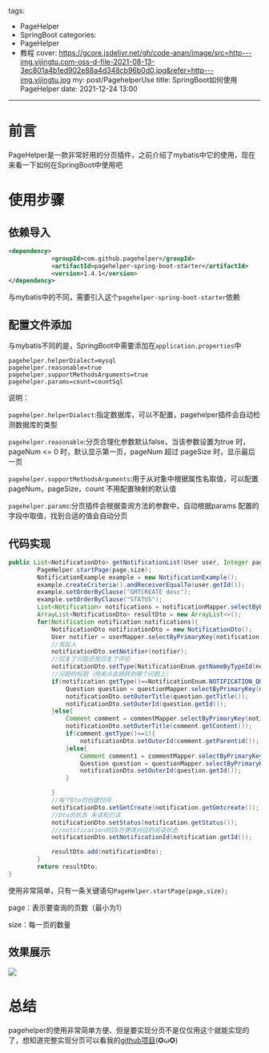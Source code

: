 tags:
  - PageHelper
  - SpringBoot
categories:
  - PageHelper
  - 教程
cover: https://gcore.jsdelivr.net/gh/code-anan/image/src=http---img.yijingtu.com-oss-d-file-2021-08-13-3ec801a4b1ed902e88a4d348cb96b0d0.jpg&refer=http---img.yijingtu.jpg
my: post/PagehelperUse
title: SpringBoot如何使用PageHelper
date: 2021-12-24 13:00
------

# 前言

PageHelper是一款非常好用的分页插件，之前介绍了mybatis中它的使用，现在来看一下如何在SpringBoot中使用吧

#  使用步骤

## 依赖导入

```xml
<dependency>
            <groupId>com.github.pagehelper</groupId>
            <artifactId>pagehelper-spring-boot-starter</artifactId>
            <version>1.4.1</version>
</dependency>
```

与mybatis中的不同，需要引入这个`pagehelper-spring-boot-starter`依赖

## 配置文件添加

与mybatis不同的是，SpringBoot中需要添加在`application.properties`中 

```properties
pagehelper.helperDialect=mysql
pagehelper.reasonable=true
pagehelper.supportMethodsArguments=true
pagehelper.params=count=countSql
```

说明：

`pagehelper.helperDialect`:指定数据库，可以不配置，pagehelper插件会自动检测数据库的类型

`pagehelper.reasonable`:分页合理化参数默认false，当该参数设置为true 时，pageNum <= 0 时，默认显示第一页，pageNum 超过 pageSize 时，显示最后一页

`pagehelper.supportMethodsArguments`:用于从对象中根据属性名取值，可以配置pageNum，pageSize，count 不用配置映射的默认值

`pagehelper.params`:分页插件会根据查询方法的参数中，自动根据params 配置的字段中取值，找到合适的值会自动分页

## 代码实现

```java
public List<NotificationDto> getNotificationList(User user, Integer page, Integer size) {
        PageHelper.startPage(page,size);
        NotificationExample example = new NotificationExample();
        example.createCriteria().andReceiverEqualTo(user.getId());
        example.setOrderByClause("GMTCREATE desc");
        example.setOrderByClause("STATUS");
        List<Notification> notifications = notificationMapper.selectByExample(example);
        ArrayList<NotificationDto> resultDto = new ArrayList<>();
        for(Notification notification:notifications){
            NotificationDto notificationDto = new NotificationDto();
            User notifier = userMapper.selectByPrimaryKey(notification.getNotifier());
            //发起人
            notificationDto.setNotifier(notifier);
            //回复了问题还是回复了评论
            notificationDto.setType(NotificationEnum.getNameByTypeId(notification.getType()));
            //问题的标题（用来点击跳转到哪个问题上）
            if(notification.getType()==NotificationEnum.NOTIFICATION_QUESTION.getType()){
                Question question = questionMapper.selectByPrimaryKey(notification.getOuterid());
                notificationDto.setOuterTitle(question.getTitle());
                notificationDto.setOuterId(question.getId());
            }else{
                Comment comment = commentMapper.selectByPrimaryKey(notification.getOuterid());
                notificationDto.setOuterTitle(comment.getContent());
                if(comment.getType()==1){
                    notificationDto.setOuterId(comment.getParentid());
                }else{
                    Comment comment1 = commentMapper.selectByPrimaryKey(comment.getParentid());
                    Question question = questionMapper.selectByPrimaryKey(comment1.getParentid());
                    notificationDto.setOuterId(question.getId());
                }

            }
            //每个Dto的创建时间
            notificationDto.setGmtCreate(notification.getGmtcreate());
            //Dto的状态 未读和已读
            notificationDto.setStatus(notification.getStatus());
            ///notification的ID方便改对应的阅读状态
            notificationDto.setNotificationId(notification.getId());

            resultDto.add(notificationDto);
        }
        return resultDto;
}
```

使用非常简单，只有一条关键语句`PageHelper.startPage(page,size);`

page：表示要查询的页数（最小为1）

size：每一页的数量

## 效果展示

![](https://gcore.jsdelivr.net/gh/code-anan/image/20211226192056.png)

# 总结

pagehelper的使用非常简单方便、但是要实现分页不是仅仅用这个就能实现的了，想知道完整实现分页可以看我的[github项目](https://github.com/code-anan/community)(✪ω✪)